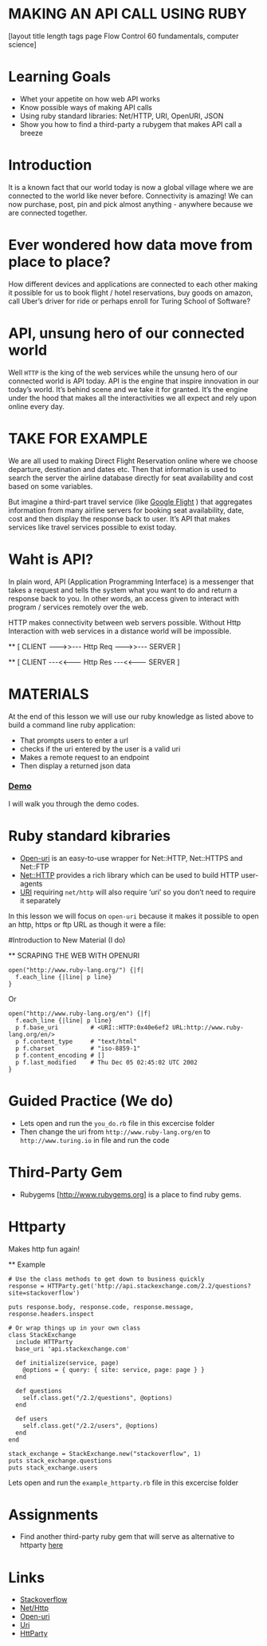 # MAKING AN API CALL USING RUBY

[layout	title	     length	tags
page    Flow Control 60     fundamentals, computer science]

# Learning Goals
-	Whet your appetite on how web API works 
-	Know possible ways of making API calls
-	Using ruby standard libraries: Net/HTTP, URI, OpenURI, JSON
-	Show you how to find a third-party a rubygem that makes API call a breeze
 
# Introduction 
It is a known fact that our world today is now a global village where we are connected to the world like never before. Connectivity is amazing! We can now purchase, post, pin and pick almost anything - anywhere because we are connected together.

# Ever wondered how data move from place to place?
How different devices and applications are connected to each other making it possible for us to book flight / hotel reservations, buy goods on amazon, call Uber’s driver for ride or perhaps enroll for Turing School of Software?

# API, unsung hero of our connected world
Well `HTTP` is the king of the web services while the unsung hero of our connected world is API today. API is the engine that inspire innovation in our today’s world.  It’s behind scene and we take it for granted. It’s the engine under the hood that makes all the interactivities we all expect and rely upon online every day. 

# TAKE FOR EXAMPLE
We are all used to making Direct Flight Reservation online where we choose departure, destination and dates etc. Then that information is used to search the server the airline database directly for seat availability and cost based on some variables.  

But imagine a third-part travel service (like [Google Flight](https://www.google.com/flights/) ) that aggregates information from many airline servers for booking seat availability, date, cost and then display the response back to user.  It’s API that makes services like travel services possible to exist today. 

# Waht is API?
In plain word, API (Application Programming Interface) is a messenger that takes a request and tells the system what you want to do and return a response back to you.  In other words, an access given to interact with program / services remotely over the web. 

HTTP makes connectivity between web servers possible. Without Http Interaction with web services in a distance world will be impossible.


** [ CLIENT --->>--- Http Req --->>--- SERVER ] 

** [ CLIENT ---<<--- Http Res ---<<--- SERVER ]

# MATERIALS
At the end of this lesson we will use our ruby knowledge as listed above to build a command line ruby application:
- That prompts users to enter a url
- checks if the uri entered by the user is a valid uri
- Makes a remote request to an endpoint 
- Then display a returned json data


### [Demo](http://www.github.com/dayogreats/ruby_api_call)
I will walk you through the demo codes. 

# Ruby standard kibraries
+ [Open-uri](https://ruby-doc.org/stdlib-2.3.0/libdoc/open-uri/rdoc/OpenURI.html) is an easy-to-use wrapper for Net::HTTP, Net::HTTPS and Net::FTP
+ [Net::HTTP](https://ruby-doc.org/stdlib-2.3.0/libdoc/net/http/rdoc/Net/HTTP.html) provides a rich library which can be used to build HTTP user-agents
+ [URI](https://ruby-doc.org/stdlib-2.3.0/libdoc/uri/rdoc/URI.html) requiring `net/http` will also require ‘uri’ so you don’t need to require it separately


In this lesson we will focus on `open-uri` because it makes it possible to open an http, https or ftp URL as though it were a file:

#Introduction to New Material (I do)

** SCRAPING THE WEB WITH OPENURI
```
open("http://www.ruby-lang.org/") {|f|
  f.each_line {|line| p line}
}
```

Or 

```
open("http://www.ruby-lang.org/en") {|f|
  f.each_line {|line| p line}
  p f.base_uri         # <URI::HTTP:0x40e6ef2 URL:http://www.ruby-lang.org/en/>
  p f.content_type     # "text/html"
  p f.charset          # "iso-8859-1"
  p f.content_encoding # []
  p f.last_modified    # Thu Dec 05 02:45:02 UTC 2002
}
```

# Guided Practice (We do)
- Lets open and run the `you_do.rb` file in this excercise folder 
- Then change the uri from `http://www.ruby-lang.org/en` to `http://www.turing.io` in file and run the code 

# Third-Party Gem
- Rubygems [http://www.rubygems.org] is a place to find ruby gems.

# Httparty
Makes http fun again! 

** Example 
```
# Use the class methods to get down to business quickly
response = HTTParty.get('http://api.stackexchange.com/2.2/questions?site=stackoverflow')

puts response.body, response.code, response.message, response.headers.inspect

# Or wrap things up in your own class
class StackExchange
  include HTTParty
  base_uri 'api.stackexchange.com'

  def initialize(service, page)
    @options = { query: { site: service, page: page } }
  end

  def questions
    self.class.get("/2.2/questions", @options)
  end

  def users
    self.class.get("/2.2/users", @options)
  end
end

stack_exchange = StackExchange.new("stackoverflow", 1)
puts stack_exchange.questions
puts stack_exchange.users
```

Lets open and run the `example_httparty.rb` file in this excercise folder 

# Assignments
- Find another third-party ruby gem that will serve as alternative to httparty  [here](https://rubygems.org) 

# Links
- [Stackoverflow](https://stackoverflow.com/questions/16764030/what-is-the-difference-between-rubys-open-uri-and-nethttp-gems)
- [Net/Http](https://ruby-doc.org/stdlib-2.3.0/libdoc/net/http/rdoc/Net/HTTP.html)
- [Open-uri](https://ruby-doc.org/stdlib-2.3.0/libdoc/open-uri/rdoc/OpenURI.html)
- [Uri](https://ruby-doc.org/stdlib-2.3.0/libdoc/uri/rdoc/URI.html)
- [HttParty](http://jnunemaker.github.com/httparty)

